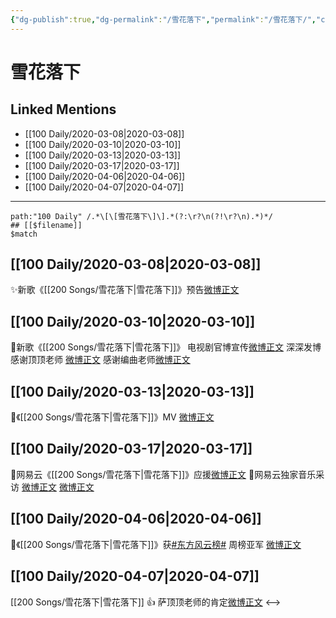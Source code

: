 ```yaml
---
{"dg-publish":true,"dg-permalink":"/雪花落下","permalink":"/雪花落下/","created":"2023-04-03T13:10:18.577+08:00","updated":"2023-04-10T16:00:01.311+08:00"}
---
```


# 雪花落下

## Linked Mentions
- [[100 Daily/2020-03-08\|2020-03-08]]
- [[100 Daily/2020-03-10\|2020-03-10]]
- [[100 Daily/2020-03-13\|2020-03-13]]
- [[100 Daily/2020-03-17\|2020-03-17]]
- [[100 Daily/2020-04-06\|2020-04-06]]
- [[100 Daily/2020-04-07\|2020-04-07]]


---

```expander
path:"100 Daily" /.*\[\[雪花落下\]\].*(?:\r?\n(?!\r?\n).*)*/
## [[$filename]]
$match
```
## [[100 Daily/2020-03-08\|2020-03-08]]
✨新歌《[[200 Songs/雪花落下\|雪花落下]]》预告[微博正文](https://m.weibo.cn/6466290670/4480175226119249)
## [[100 Daily/2020-03-10\|2020-03-10]]
🌟新歌《[[200 Songs/雪花落下\|雪花落下]]》
电视剧官博宣传[微博正文](https://m.weibo.cn/6466290670/4480879215034820)
深深发博感谢顶顶老师 [微博正文](https://m.weibo.cn/6466290670/4481043589367153)
感谢编曲老师[微博正文](https://m.weibo.cn/6466290670/4480744363777127)
## [[100 Daily/2020-03-13\|2020-03-13]]
🌠《[[200 Songs/雪花落下\|雪花落下]]》MV [微博正文](https://m.weibo.cn/6466290670/4481957994384395)

## [[100 Daily/2020-03-17\|2020-03-17]]
🎵网易云《[[200 Songs/雪花落下\|雪花落下]]》应援[微博正文](https://m.weibo.cn/6466290670/4483394358002842)
🎵网易云独家音乐采访
[微博正文](https://m.weibo.cn/6466290670/4483510310190360)
[微博正文](https://m.weibo.cn/6466290670/4483501611129471)
## [[100 Daily/2020-04-06\|2020-04-06]]
🥈《[[200 Songs/雪花落下\|雪花落下]]》获[#东方风云榜#](https://s.weibo.com/weibo?q=%23%E4%B8%9C%E6%96%B9%E9%A3%8E%E4%BA%91%E6%A6%9C%23) 周榜亚军
[微博正文](https://m.weibo.cn/6466290670/4490763965029449)
## [[100 Daily/2020-04-07\|2020-04-07]]
[[200 Songs/雪花落下\|雪花落下]]
👍 萨顶顶老师的肯定[微博正文](https://m.weibo.cn/6466290670/4491046316437248)
<-->